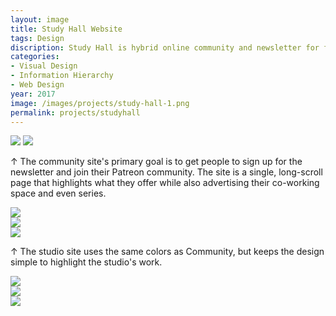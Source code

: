 ```yaml
---
layout: image
title: Study Hall Website
tags: Design
discription: Study Hall is hybrid online community and newsletter for freelancers and media and a creative studio specializing in editorial and brand strategy founded by Kyle Chayka and Peter Moskowitz. They needed two sites —  one to relaunch the community and another to showcase their studio's work. I designed both sites that could be seen together but also act as stand alone sites. You can visit the sites at <a href="http://www.studyhall.xyz">studyhall.xyz</a> and <a href="http://www.studyhall.studio">studyhall.studio</a>.
categories:
- Visual Design
- Information Hierarchy
- Web Design
year: 2017
image: /images/projects/study-hall-1.png
permalink: projects/studyhall
---
```


<img src="/images/projects/study-hall-1.png">
<img src="/images/projects/study-hall-2.png">

<div class="images-right"><p>&uarr; The community site's primary goal is to get people to sign up for the newsletter and join their Patreon community. The site is a single, long-scroll page that highlights what they offer while also advertising their co-working space and even series.</p></div>
<section class="clear"></section>

<div class="images-left"><img src="/images/projects/study-hall-3.png"></div>
<div class="images-right"><img src="/images/projects/study-hall-4.png"></div>

<img src="/images/projects/study-hall-studio-1.png">

<div class="images-right"><p>&uarr; The studio site uses the same colors as Community, but keeps the design simple to highlight the studio's work.</p></div>
<section class="clear"></section>

<img src="/images/projects/study-hall-studio-2.png">

<div class="images-left"><img src="/images/projects/study-hall-studio-3.png"></div>
<div class="images-right"><img src="/images/projects/study-hall-studio-4.png"></div>

<section class="clear"></section>
